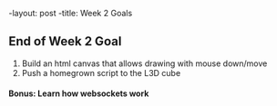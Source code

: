 -layout: post
-title: Week 2 Goals

## End of Week 2 Goal
1. Build an html canvas that allows drawing with mouse down/move 
2. Push a homegrown script to the L3D cube

#### Bonus: Learn how websockets work
